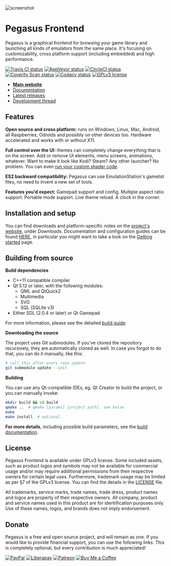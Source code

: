 ![screenshot](etc/promo/screenshot_alpha10.jpg)


# Pegasus Frontend

Pegasus is a graphical frontend for browsing your game library and launching all kinds of emulators from the same place. It's focusing on customizability, cross platform support (including embedded) and high performance.

[![Travis CI status](https://travis-ci.com/mmatyas/pegasus-frontend.svg?branch=master)](https://travis-ci.com/mmatyas/pegasus-frontend)
[![AppVeyor status](https://ci.appveyor.com/api/projects/status/github/mmatyas/pegasus-frontend?svg=true&branch=master)](https://ci.appveyor.com/project/mmatyas/pegasus-frontend)
[![CircleCI status](https://circleci.com/gh/mmatyas/pegasus-frontend.svg?style=shield)](https://circleci.com/gh/mmatyas/pegasus-frontend)
[![Coverity Scan status](https://scan.coverity.com/projects/12638/badge.svg)](https://scan.coverity.com/projects/mmatyas-pegasus-frontend)
[![Codacy status](https://api.codacy.com/project/badge/Grade/716566e918a64b0fb20959c02779bbd2)](https://www.codacy.com/app/mmatyas/pegasus-frontend?utm_source=github.com&amp;utm_medium=referral&amp;utm_content=mmatyas/pegasus-frontend&amp;utm_campaign=Badge_Grade)
[![GPLv3 license](https://img.shields.io/badge/license-GPLv3-blue.svg)](LICENSE.md)

- [**Main website**](http://pegasus-frontend.org)
- [Documentation](https://pegasus-frontend.org/docs/)
- [Latest releases](https://github.com/mmatyas/pegasus-frontend/releases/)
- [Development thread](https://retropie.org.uk/forum/topic/9598/announcing-pegasus-frontend)


## Features

**Open source and cross platform:** runs on Windows, Linux, Mac, Android, all Raspberries, Odroids and possibly on other devices too. Hardware accelerated and works with or without X11.

**Full control over the UI:** themes can completely change everything that is on the screen. Add or remove UI elements, menu screens, animations, whatever. Want to make it look like Kodi? Steam? Any other launcher? No problem. You can even [run your custom shader code](etc/promo/shader_demo.jpg).

**ES2 backward compatibility:** Pegasus can use EmulationStation's gamelist files, no need to invent a new set of tools.

**Features you'd expect:** Gamepad support and config. Multiple aspect ratio support. Portable mode support. Live theme reload. A clock in the corner.


## Installation and setup

You can find downloads and platform-specific notes on the [project's website](http://pegasus-frontend.org), under *Downloads*. Documentation and configuration guides can be found [HERE](http://pegasus-frontend.org/docs/), in particular you might want to take a look on the [Getting started](http://pegasus-frontend.org/docs/user-guide/getting-started/) page.


## Building from source

**Build dependencies**

- C++11 compatible compiler
- Qt 5.12 or later, with the following modules:
    - QML and QtQuick2
    - Multimedia
    - SVG
    - SQL (SQLite v3)
- Either SDL (2.0.4 or later) or Qt Gamepad

For more information, please see the detailed [build guide](http://pegasus-frontend.org/docs/dev/build).

**Downloading the source**

The project uses Git submodules. If you've cloned the repository recursively, they are automatically cloned as well. In case you forgot to do that, you can do it manually, like this:

```sh
# call this after every repo update
git submodule update --init
```

**Building**

You can use any Qt-compatible IDEs, eg. Qt Creator to build the project, or you can manually invoke:

```sh
mkdir build && cd build
qmake ..  # qmake [params] [project path], see below
make
make install  # optional
```

**For more details**, including possible build parameters, see the [build documentation](http://pegasus-frontend.org/docs/dev/build).



## License

Pegasus Frontend is available under GPLv3 license. Some included assets, such as product logos and symbols may not be available for commercial usage and/or may require additional permissions from their respective owners for certain legal uses. Furthermore, trademark usage may be limited as per §7 of the GPLv3 license. You can find the details in the [LICENSE](LICENSE.md) file.

All trademarks, service marks, trade names, trade dress, product names and logos are property of their respective owners. All company, product and service names used in this product are for identification purposes only. Use of these names, logos, and brands does not imply endorsement.


## Donate

Pegasus is a free and open source project, and will remain as one. If you would like to provide financial support, you can use the following links. This is completely optional, but every contribution is much appreciated!

[![PayPal](https://www.paypalobjects.com/webstatic/en_US/i/buttons/PP_logo_h_100x26.png)](https://paypal.me/MatyasMustoha)
[![Liberapay](https://liberapay.com/assets/widgets/donate.svg)](https://liberapay.com/mmatyas/donate)
[![Patreon](etc/promo/donate-patreon.png)](https://www.patreon.com/user?u=14424256)
[![Buy Me a Coffee](etc/promo/donate-coffee.png)](https://www.buymeacoffee.com/mmatyas)
